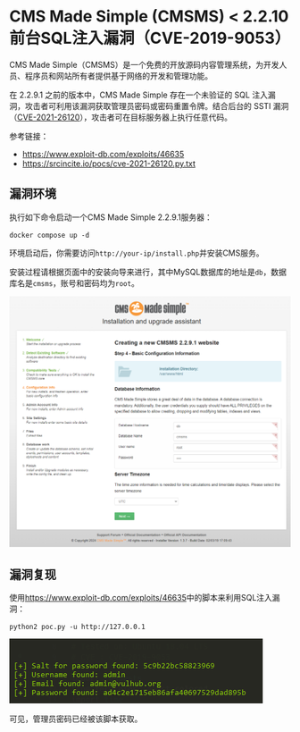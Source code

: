 # CMS Made Simple (CMSMS) < 2.2.10 前台SQL注入漏洞（CVE-2019-9053）

CMS Made Simple（CMSMS）是一个免费的开放源码内容管理系统，为开发人员、程序员和网站所有者提供基于网络的开发和管理功能。

在 2.2.9.1 之前的版本中，CMS Made Simple 存在一个未验证的 SQL 注入漏洞，攻击者可利用该漏洞获取管理员密码或密码重置令牌。结合后台的 SSTI 漏洞（[CVE-2021-26120](https://github.com/vulhub/vulhub/tree/master/cmsms/CVE-2021-26120)），攻击者可在目标服务器上执行任意代码。

参考链接：

- <https://www.exploit-db.com/exploits/46635>
- <https://srcincite.io/pocs/cve-2021-26120.py.txt>

## 漏洞环境

执行如下命令启动一个CMS Made Simple 2.2.9.1服务器：

```
docker compose up -d
```

环境启动后，你需要访问`http://your-ip/install.php`并安装CMS服务。

安装过程请根据页面中的安装向导来进行，其中MySQL数据库的地址是`db`，数据库名是`cmsms`，账号和密码均为`root`。

![](1.png)

## 漏洞复现

使用<https://www.exploit-db.com/exploits/46635>中的脚本来利用SQL注入漏洞：

```
python2 poc.py -u http://127.0.0.1
```

![](2.png)

可见，管理员密码已经被该脚本获取。
